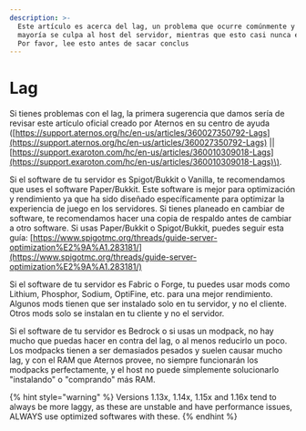 ```yaml
---
description: >-
  Este artículo es acerca del lag, un problema que ocurre comúnmente y que en su
  mayoría se culpa al host del servidor, mientras que esto casi nunca es cierto.
  Por favor, lee esto antes de sacar conclus
---
```


# Lag

Si tienes problemas con el lag, la primera sugerencia que damos sería de revisar este artículo oficial creado por Aternos en su centro de ayuda \([https://support.aternos.org/hc/en-us/articles/360027350792-Lags](https://support.aternos.org/hc/en-us/articles/360027350792-Lags) \|\| [https://support.exaroton.com/hc/en-us/articles/360010309018-Lags](https://support.exaroton.com/hc/en-us/articles/360010309018-Lags)\).

Si el software de tu servidor es Spigot/Bukkit o Vanilla, te recomendamos que uses el software Paper/Bukkit. Este software is mejor para optimización y rendimiento ya que ha sido diseñado específicamente para optimizar la experiencia de juego en los servidores. Si tienes planeado en cambiar de software, te recomendamos hacer una copia de respaldo antes de cambiar a otro software. Si usas Paper/Bukkit o Spigot/Bukkit, puedes seguir esta guía: [https://www.spigotmc.org/threads/guide-server-optimization%E2%9A%A1.283181/](https://www.spigotmc.org/threads/guide-server-optimization%E2%9A%A1.283181/)

Si el software de tu servidor es Fabric o Forge, tu puedes usar mods como Lithium, Phosphor, Sodium, OptiFine, etc. para una mejor rendimiento. Algunos mods tienen que ser instalado solo en tu servidor, y no el cliente. Otros mods solo se instalan en tu cliente y no el servidor.

Si el software de tu servidor es Bedrock o si usas un modpack, no hay mucho que puedas hacer en contra del lag, o al menos reducirlo un poco. Los modpacks tienen a ser demasiados pesados y suelen causar mucho lag, y con el RAM que Aternos provee, no siempre funcionarán los modpacks perfectamente, y el host no puede simplemente solucionarlo "instalando" o "comprando" más RAM.

{% hint style="warning" %}
Versions 1.13x, 1.14x, 1.15x and 1.16x tend to always be more laggy, as these are unstable and have performance issues, ALWAYS use optimized softwares with these.
{% endhint %}



